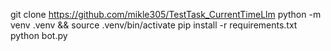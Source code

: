 git clone https://github.com/mikle305/TestTask_CurrentTimeLlm
python -m venv .venv && source .venv/bin/activate
pip install -r requirements.txt
python bot.py